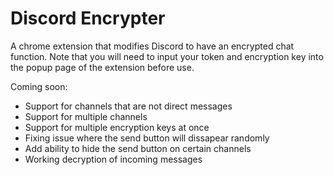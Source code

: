 # Discord Encrypter
A chrome extension that modifies Discord to have an encrypted chat function. Note that you will need to input your token and encryption key into the popup page of the extension before use.


Coming soon:
- Support for channels that are not direct messages
- Support for multiple channels
- Support for multiple encryption keys at once
- Fixing issue where the send button will dissapear randomly
- Add ability to hide the send button on certain channels
- Working decryption of incoming messages
